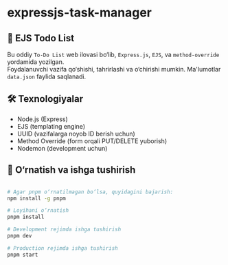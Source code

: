 # expressjs-task-manager

## 📝 EJS Todo List

Bu oddiy `To-Do List` web ilovasi bo‘lib, `Express.js`, `EJS`, va `method-override` yordamida yozilgan.  
Foydalanuvchi vazifa qo‘shishi, tahrirlashi va o‘chirishi mumkin. Ma'lumotlar `data.json` faylida saqlanadi.

## 🛠 Texnologiyalar

- Node.js (Express)
- EJS (templating engine)
- UUID (vazifalarga noyob ID berish uchun)
- Method Override (form orqali PUT/DELETE yuborish)
- Nodemon (development uchun)

## 🔧 O‘rnatish va ishga tushirish

```bash

# Agar pnpm o‘rnatilmagan bo‘lsa, quyidagini bajarish:
npm install -g pnpm

# Loyihani o‘rnatish
pnpm install

# Development rejimda ishga tushirish
pnpm dev

# Production rejimda ishga tushirish
pnpm start


